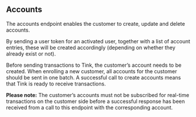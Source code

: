 ## Accounts

The accounts endpoint enables the customer to create, update and delete accounts.

By sending a user token for an activated user, together with a list of account entries, these will be created accordingly (depending on whether they already exist or not).

Before sending transactions to Tink, the customer’s account needs to be created. When enrolling a new customer, all accounts for the customer should be sent in one batch. A successful call to create accounts means that Tink is ready to receive transactions.

**Please note:** The customer’s accounts must not be subscribed for real-time transactions on the customer side before a successful response has been received from a call to this endpoint with the corresponding account.
